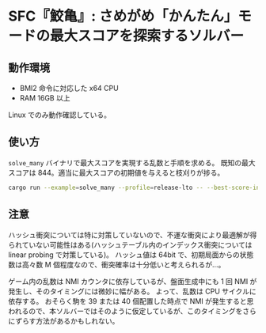 # SFC『鮫亀』: さめがめ「かんたん」モードの最大スコアを探索するソルバー

## 動作環境

* BMI2 命令に対応した x64 CPU
* RAM 16GB 以上

Linux でのみ動作確認している。

## 使い方

`solve_many` バイナリで最大スコアを実現する乱数と手順を求める。
既知の最大スコアは 844。適当に最大スコアの初期値を与えると枝刈りが捗る。

```sh
cargo run --example=solve_many --profile=release-lto -- --best-score-ini 500 > many.out 2> many.log
```

## 注意

ハッシュ衝突については特に対策していないので、不運な衝突により最適解が得られていない可能性はある(ハッシュテーブル内のインデックス衝突については linear probing で対策している)。
ハッシュ値は 64bit で、初期局面からの状態数は高々数 M 個程度なので、衝突確率は十分低いと考えられるが...。

ゲーム内の乱数は NMI カウンタに依存しているが、盤面生成中にも 1 回 NMI が発生し、そのタイミングには微妙に幅がある。
よって、乱数は CPU サイクルに依存する。
おそらく駒を 39 または 40 個配置した時点で NMI が発生すると思われるので、本ソルバーではそのように仮定しているが、このタイミングをさらにずらす方法があるかもしれない。
